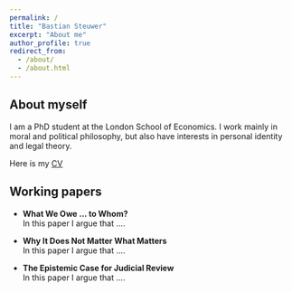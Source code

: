 ```yaml
---
permalink: /
title: "Bastian Steuwer"
excerpt: "About me"
author_profile: true
redirect_from: 
  - /about/
  - /about.html
---
```


About myself
------------

I am a PhD student at the London School of Economics. I work mainly in moral and political philosophy, but also have interests in personal identity and legal theory.

Here is my [CV](images/profile.png)

Working papers
----------

- **What We Owe ... to Whom?**<br/>
  In this paper I argue that ....
  
- **Why It Does Not Matter What Matters**<br/>
  In this paper I argue that ....
  
- **The Epistemic Case for Judicial Review**<br/>
  In this paper I argue that ....
